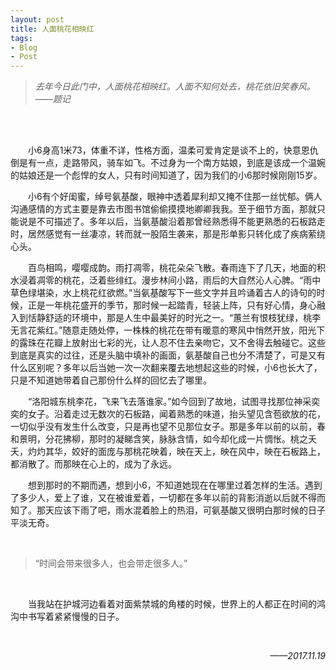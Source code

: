 ```yaml
---
layout: post
title: 人面桃花相映红
tags:
- Blog
- Post
---
```



> *去年今日此门中，人面桃花相映红。人面不知何处去，桃花依旧笑春风。*
> *——题记*

<br />
<br />

<p style="text-indent:2em;">
小6身高1米73，体重不详，性格方面，温柔可爱肯定是谈不上的，快意恩仇倒是有一点，走路带风，骑车如飞。不过身为一个南方姑娘，到底是该成一个温婉的姑娘还是一个彪悍的女人，只有时间知道了，因为我们的小6那时候刚刚15岁。
</p>
<p style="text-indent:2em;">
小6有个好闺蜜，绰号氨基酸，眼神中透着犀利却又掩不住那一丝忧郁。俩人沟通感情的方式主要是靠去市图书馆偷偷摸摸地卿卿我我。至于细节方面，那就只能说是不可描述了。多年以后，当氨基酸沿着那曾经熟悉得不能更熟悉的石板路走时，居然感觉有一丝凄凉，转而就一股陌生袭来，那是形单影只转化成了疾病萦绕心头。
</p>
<p style="text-indent:2em;">
百鸟相鸣，嘤嘤成韵。雨打凋零，桃花朵朵飞散。春雨连下了几天，地面的积水浸着凋零的桃花，泛着些绯红。漫步林间小路，雨后的大自然沁人心脾。“雨中草色绿堪染，水上桃花红欲燃。”当氨基酸写下一些文字并且吟诵着古人的诗句的时候，正是一年桃花盛开的季节，那时候一起踏青，轻装上阵，只有好心情，身心融入到恬静舒适的环境中，那是人生中最美好的时光之一。“蕙兰有恨枝犹绿，桃李无言花紫红。”随意走随处停，一株株的桃花在带有暖意的寒风中悄然开放，阳光下的露珠在花瓣上放射出七彩的光，让人忍不住去亲吻它，又不舍得去触碰它。这些到底是真实的过往，还是头脑中填补的画面，氨基酸自己也分不清楚了，可是又有什么区别呢？多年以后当她一次一次翻来覆去地想起这些的时候，小6也长大了，只是不知道她带着自己那份什么样的回忆去了哪里。
</p>
<p style="text-indent:2em;">
“洛阳城东桃李花，飞来飞去落谁家。”如今回到了故地，试图寻找那位神采奕奕的女子。沿着走过无数次的石板路，闻着熟悉的味道，抬头望见含苞欲放的花，一切似乎没有发生什么改变，只是再也望不见那位女子。那是多年以前的以前，春和景明，分花拂柳，那时的凝睇含笑，脉脉含情，如今却化成一片惆怅。桃之夭夭，灼灼其华，姣好的面庞与那桃花映着，映在天上，映在风中，映在石板路上，都消散了。而那映在心上的，成为了永远。
</p>
<p style="text-indent:2em;">
想到那时的不期而遇，想到小6，不知道她现在在哪里过着怎样的生活。遇到了多少人，爱上了谁，又在被谁爱着，一切都在多年以前的背影消逝以后就不得而知了。那天应该下雨了吧，雨水混着脸上的热泪，可氨基酸又很明白那时候的日子平淡无奇。
</p>
<br />

> “时间会带来很多人，也会带走很多人。” 

<br />
<p style="text-indent:2em;">
当我站在护城河边看着对面紫禁城的角楼的时候，世界上的人都正在时间的鸿沟中书写着紧紧慢慢的日子。
</p>

<br />

<p align="right">
<em>
——2017.11.19
</em>
</p>
